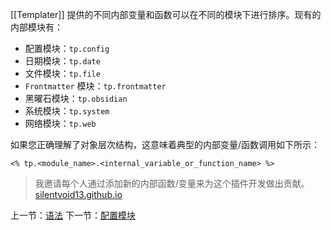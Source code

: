 [[Templater]] 提供的不同内部变量和函数可以在不同的模块下进行排序。现有的内部模块有：

- 配置模块：`tp.config`
- 日期模块：`tp.date`
- 文件模块：`tp.file`
- `Frontmatter` 模块：`tp.frontmatter`
- 黑曜石模块：`tp.obsidian`
- 系统模块：`tp.system`
- 网络模块：`tp.web`  

如果您正确理解了对象层次结构，这意味着典型的内部变量/函数调用如下所示： 

`<% tp.<module_name>.<internal_variable_or_function_name> %>`

> 我邀请每个人通过添加新的内部函数/变量来为这个插件开发做出贡献。[silentvoid13.github.io](https://silentvoid13.github.io/Templater/docs/internal-variables-functions/contribute)

上一节：[语法](../Templater/语法.md) 下一节：[配置模块](配置模块.md)